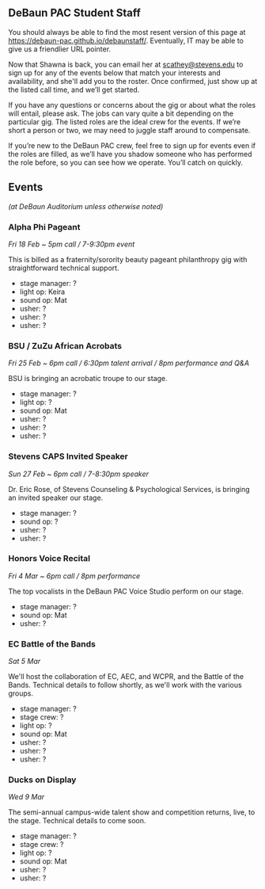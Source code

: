 ## DeBaun PAC Student Staff

You should always be able to find the most resent version of this page at <https://debaun-pac.github.io/debaunstaff/>. Eventually, IT may be able to give us a friendlier URL pointer.

Now that Shawna is back, you can email her at <scathey@stevens.edu>  to sign up for any of the events below that match your interests and availability, and she'll add you to the roster. Once confirmed, just show up at the listed call time, and we’ll get started.

If you have any questions or concerns about the gig or about what the roles will entail, please ask. The jobs can vary quite a bit depending on the particular gig. The listed roles are the ideal crew for the events. If we’re short a person or two, we may need to juggle staff around to compensate.

If you’re new to the DeBaun PAC crew, feel free to sign up for events even if the roles are filled, as we’ll have you shadow someone who has performed the role before, so you can see how we operate. You’ll catch on quickly.


## Events
*(at DeBaun Auditorium unless otherwise noted)*


### Alpha Phi Pageant

*Fri 18 Feb ~ 5pm call / 7-9:30pm event*

This is billed as a fraternity/sorority beauty pageant philanthropy gig with straightforward technical support.

- stage manager: ?
- light op: Keira
- sound op: Mat
- usher: ?
- usher: ?
- usher: ?


### BSU / ZuZu African Acrobats

*Fri 25 Feb ~ 6pm call / 6:30pm talent arrival / 8pm performance and Q&A*

BSU is bringing an acrobatic troupe to our stage.

- stage manager: ?
- light op: ?
- sound op: Mat
- usher: ?
- usher: ?
- usher: ?


### Stevens CAPS Invited Speaker

*Sun 27 Feb ~ 6pm call / 7-8:30pm speaker*

Dr. Eric Rose, of Stevens Counseling & Psychological Services, is bringing an invited speaker our stage.

- stage manager: ?
- sound op: ?
- usher: ?
- usher: ?


### Honors Voice Recital

*Fri 4 Mar ~ 6pm call / 8pm performance*

The top vocalists in the DeBaun PAC Voice Studio perform on our stage.

- stage manager: ?
- sound op: Mat
- usher: ?


### EC Battle of the Bands

*Sat 5 Mar*

We'll host the collaboration of EC, AEC, and WCPR, and the Battle of the Bands. Technical details to follow shortly, as we'll work with the various groups.

- stage manager: ?
- stage crew: ?
- light op: ?
- sound op: Mat
- usher: ?
- usher: ?
- usher: ?


### Ducks on Display

*Wed 9 Mar*

The semi-annual campus-wide talent show and competition returns, live, to the stage. Technical details to come soon.

- stage manager: ?
- stage crew: ?
- light op: ?
- sound op: Mat
- usher: ?
- usher: ?





